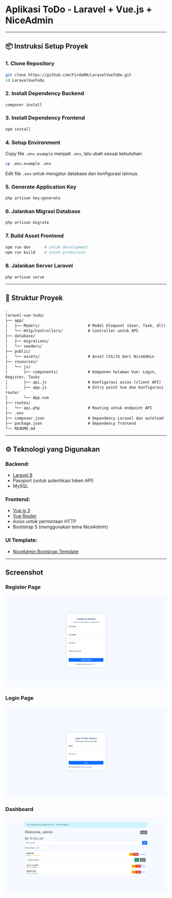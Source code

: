 # Aplikasi ToDo - Laravel + Vue.js + NiceAdmin

---

## 📦 Instruksi Setup Proyek

### 1. Clone Repository

```bash
git clone https://github.com/FirdaRN/LaravelVueToDo.git
cd LaravelVueToDo
```

### 2. Install Dependency Backend

```bash
composer install
```

### 3. Install Dependency Frontend

```bash
npm install
```

### 4. Setup Environment

Copy file `.env.example` menjadi `.env`, lalu ubah sesuai kebutuhan:

```bash
cp .env.example .env
```

Edit file `.env` untuk mengatur database dan konfigurasi lainnya.

### 5. Generate Application Key

```bash
php artisan key:generate
```

### 6. Jalankan Migrasi Database

```bash
php artisan migrate
```

### 7. Build Asset Frontend

```bash
npm run dev      # untuk development
npm run build    # untuk production
```

### 8. Jalankan Server Laravel

```bash
php artisan serve
```

---

## 🧾 Struktur Proyek

```
.
laravel-vue-todo/
├── app/
│   ├── Models/                     # Model Eloquent (User, Task, dll)
│   └── Http/Controllers/           # Controller untuk API
├── database/
│   ├── migrations/
│   └── seeders/
├── public/
│   └── assets/                     # Asset CSS/JS dari NiceAdmin
├── resources/
│   └── js/
│       ├── components/             # Komponen halaman Vue: Login, Register, Tasks
│       ├── api.js                  # Konfigurasi axios (client API)
│       ├── app.js                  # Entry point Vue dan konfigurasi router
│       └── App.vue
├── routes/
│   └── api.php                     # Routing untuk endpoint API
├── .env
├── composer.json                   # Dependency Laravel dan autoload
├── package.json                    # Dependency frontend
└── README.md
```

---

## ⚙️ Teknologi yang Digunakan

### Backend:

* [Laravel 8](https://laravel.com)
* Passport (untuk autentikasi token API)
* MySQL

### Frontend:

* [Vue.js 3](https://vuejs.org/)
* [Vue Router](https://router.vuejs.org/)
* Axios untuk permintaan HTTP
* Bootstrap 5 (menggunakan tema NiceAdmin)

### UI Template:

* [NiceAdmin Bootstrap Template](https://bootstrapmade.com/nice-admin-bootstrap-admin-html-template/)

---

## Screenshot

### Register Page

![Register Page](public/assets/img/register.png)

### Login Page

![Login Page](public/assets/img/login.png)

### Dashboard

![Dashboard](public/assets/img/dashboard.png)
